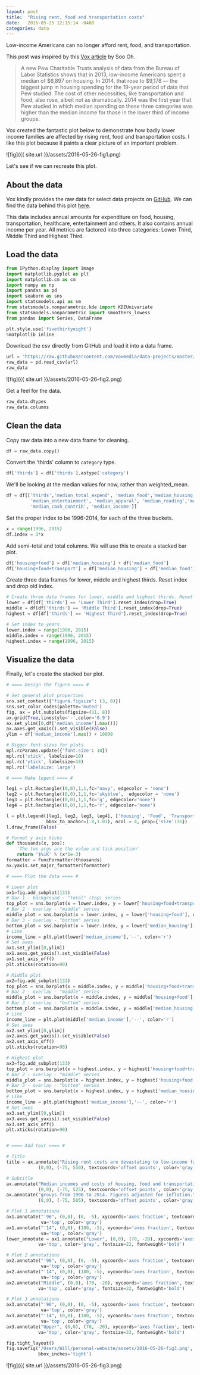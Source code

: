 ```yaml
---
layout: post
title:  "Rising rent, food and transportation costs"
date:   2016-05-25 12:15:14 -0400
categories: data
---
```


Low-income Americans can no longer afford rent, food, and transportation.

This post was inspired by this [Vox article](http://www.vox.com/2016/3/30/11330832/low-income-households-cant-afford-basic-needs) by Soo Oh. 

> A new Pew Charitable Trusts analysis of data from the Bureau of Labor Statistics shows that in 2013, low-income Americans spent a median of $6,897 on housing. In 2014, that rose to $9,178 — the biggest jump in housing spending for the 19-year period of data that Pew studied.
> The cost of other necessities, like transportation and food, also rose, albeit not as dramatically. 2014 was the first year that Pew studied in which median spending on these three categories was higher than the median income for those in the lower third of income groups.

Vox created the fantastic plot below to demonstrate how badly lower income families are affected by rising rent, food and transportation costs. I like this plot because it paints a clear picture of an important problem.

![fig]({{ site.url }}/assets/2016-05-26-fig1.png)

Let's see if we can recreate this plot.

## About the data

Vox kindly provides the raw data for select data projects on [GitHub](https://github.com/voxmedia/data-projects). We can find the data behind this plot [here](https://github.com/voxmedia/data-projects/blob/master/vox-data/pew-household-expenditures-2016.csv).

This data includes annual amounts for expenditure on food, housing, transportation, healthcare, entertainment and others. It also contains annual income per year. All metrics are factored into three categories: Lower Third, Middle Third and Highest Third.

## Load the data

```python
from IPython.display import Image
import matplotlib.pyplot as plt
import matplotlib.cm as cm
import numpy as np
import pandas as pd
import seaborn as sns
import statsmodels.api as sm
from statsmodels.nonparametric.kde import KDEUnivariate
from statsmodels.nonparametric import smoothers_lowess
from pandas import Series, DataFrame

plt.style.use('fivethirtyeight')
%matplotlib inline
```

Download the csv directly from GitHub and load it into a data frame.

```python
url = "https://raw.githubusercontent.com/voxmedia/data-projects/master/vox-data/pew-household-expenditures-2016.csv"
raw_data = pd.read_csv(url)
raw_data
```
![fig]({{ site.url }}/assets/2016-05-26-fig2.png)

Get a feel for the data.

```python
raw_data.dtypes
raw_data.columns
```

## Clean the data

Copy raw data into a new data frame for cleaning.

```python
df = raw_data.copy()
```

Convert the 'thirds' column to `category` type.

```python
df['thirds'] = df['thirds'].astype('category')
```

We'll be looking at the median values for now, rather than weighted_mean.

```python
df = df[['thirds','median_total_expend', 'median_food','median_housing', 'median_transportation', 'median_healthcare',
         'median_entertainment', 'median_apparal', 'median_reading','median_retirement_pension',
         'median_cash_contrib', 'median_income']]
```

Set the proper index to be 1996-2014, for each of the three buckets.

```python
x = range(1996, 2015)
df.index = 3*x
```

Add semi-total and total columns. We will use this to create a stacked bar plot.

```python
df['housing+food'] = df['median_housing'] + df['median_food']
df['housing+food+transport'] = df['median_housing'] + df['median_food'] + df['median_transportation']
```

Create three data frames for lower, middle and highest thirds. Reset index and drop old index.

```python
# Create three data frames for lower, middle and highest thirds. Reset index and drop old one.
lower = df[df['thirds'] == 'Lower Third'].reset_index(drop=True)
middle = df[df['thirds'] == 'Middle Third'].reset_index(drop=True)
highest = df[df['thirds'] == 'Highest Third'].reset_index(drop=True)

# Set index to years
lower.index = range(1996, 2015)
middle.index = range(1996, 2015)
highest.index = range(1996, 2015)
```

## Visualize the data

Finally, let's create the stacked bar plot.

```python
# ==== Design the figure ==== #

# Set general plot properties
sns.set_context({"figure.figsize": (3, 8)})
sns.set_color_codes(palette='muted')
fig, ax = plt.subplots(figsize=(11, 8))
ax.grid(True,linestyle='-',color='0.9')
ax.set_ylim([0,df['median_income'].max()])
ax.axes.get_xaxis().set_visible(False)
ylim = df['median_income'].max() + 10000

# Bigger font sizes for plots
mpl.rcParams.update({'font.size': 18})
mpl.rc('xtick', labelsize=10) 
mpl.rc('ytick', labelsize=18) 
mpl.rc('labelsize: large')

# ==== Make legend ==== #

leg1 = plt.Rectangle((0,0),1,1,fc="navy", edgecolor = 'none')
leg2 = plt.Rectangle((0,0),1,1,fc='skyblue',  edgecolor = 'none')
leg3 = plt.Rectangle((0,0),1,1,fc='g', edgecolor='none')
leg4 = plt.Rectangle((0,0),1,1,fc='r', edgecolor='none')

l = plt.legend([leg1, leg2, leg3, leg4], ['Housing', 'Food', 'Transportation', 'Income'],
               bbox_to_anchor=(.8,1.01), ncol = 4, prop={'size':16})
l.draw_frame(False)

# Format y axis ticks
def thousands(x, pos):
    'The two args are the value and tick position'
    return '$%iK' % (x*1e-3)
formatter = FuncFormatter(thousands)
ax.yaxis.set_major_formatter(formatter)

# ==== Plot the data ==== #

# Lower plot
ax1=fig.add_subplot(131)
# Bar 1 - background - "total" (top) series
top_plot = sns.barplot(x = lower.index, y = lower['housing+food+transport'], color='g')
# Bar 2 - overlay - "middle" series
middle_plot = sns.barplot(x = lower.index, y = lower['housing+food'], color = "skyblue")
# Bar 3 - overlay - "bottom" series
bottom_plot = sns.barplot(x = lower.index, y = lower['median_housing'], color = "navy")
# Line
income_line = plt.plot(lower['median_income'],'--', color='r')
# Set axes
ax1.set_ylim([0,ylim])
ax1.axes.get_yaxis().set_visible(False)
ax1.set_axis_off()
plt.xticks(rotation=90)

# Middle plot
ax2=fig.add_subplot(132)
top_plot = sns.barplot(x = middle.index, y = middle['housing+food+transport'], color='g')
# Bar 2 - overlay - "middle" series
middle_plot = sns.barplot(x = middle.index, y = middle['housing+food'], color = "skyblue")
# Bar 3 - overlay - "bottom" series
bottom_plot = sns.barplot(x = middle.index, y = middle['median_housing'], color = "navy")
# Line
income_line = plt.plot(middle['median_income'],'--', color='r')
# Set axes
ax2.set_ylim([0,ylim])
ax2.axes.get_yaxis().set_visible(False)
ax2.set_axis_off()
plt.xticks(rotation=90)

# Highest plot
ax3=fig.add_subplot(133)
top_plot = sns.barplot(x = highest.index, y = highest['housing+food+transport'], color='g')
# Bar 2 - overlay - "middle" series
middle_plot = sns.barplot(x = highest.index, y = highest['housing+food'], color = "skyblue")
# Bar 3 - overlay - "bottom" series
bottom_plot = sns.barplot(x = highest.index, y = highest['median_housing'], color = "navy")
# Line
income_line = plt.plot(highest['median_income'],'--', color='r')
# Set axes
ax3.set_ylim([0,ylim])
ax3.axes.get_yaxis().set_visible(False)
ax3.set_axis_off()
plt.xticks(rotation=90)


# ==== Add text ==== #

# Title
title = ax.annotate("Rising rent costs are devastating to low-income families",
            (0,0), (-75, 550), textcoords='offset points', color='gray', fontsize=26, fontweight='heavy')

# Subtitle
ax.annotate("Median incomes and costs of housing, food and transportation across income",
            (0,0), (-75, 525), textcoords='offset points', color='gray', fontsize=18, style='italic')
ax.annotate("groups from 1996 to 2014. Figures adjusted for inflation.",
            (0,0), (-75, 505), textcoords='offset points', color='gray', fontsize=18, style='italic')

# Plot 1 annotations
ax1.annotate("'96", (0,0), (0, -5), xycoords='axes fraction', textcoords='offset points',
             va='top', color='gray')
ax1.annotate("'14", (0,0), (180, -5), xycoords='axes fraction', textcoords='offset points',
             va='top', color='gray')
lower_annotate = ax1.annotate("Lower", (0,0), (70, -20), xycoords='axes fraction', textcoords='offset points',
            va='top', color='gray', fontsize=22, fontweight='bold')

# Plot 2 annotations
ax2.annotate("'96", (0,0), (0, -5), xycoords='axes fraction', textcoords='offset points',
             va='top', color='gray')
ax2.annotate("'14", (0,0), (180, -5), xycoords='axes fraction', textcoords='offset points',
             va='top', color='gray')
ax2.annotate("Middle", (0,0), (70, -20), xycoords='axes fraction', textcoords='offset points',
            va='top', color='gray', fontsize=22, fontweight='bold')

# Plot 3 annotations
ax3.annotate("'96", (0,0), (0, -5), xycoords='axes fraction', textcoords='offset points',
             va='top', color='gray')
ax3.annotate("'14", (0,0), (180, -5), xycoords='axes fraction', textcoords='offset points',
             va='top', color='gray')
ax3.annotate("Upper", (0,0), (70, -20), xycoords='axes fraction', textcoords='offset points',
            va='top', color='gray', fontsize=22, fontweight='bold')

fig.tight_layout()
fig.savefig('/Users/Will/personal-website/assets/2016-05-26-fig3.png', bbox_extra_artists=(l,title, lower_annotate),
            bbox_inches='tight')
```

![fig]({{ site.url }}/assets/2016-05-26-fig3.png)







